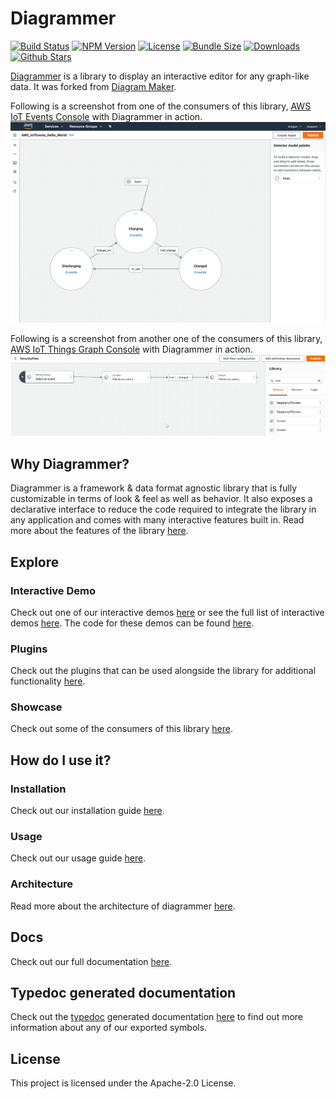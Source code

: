 # Diagrammer
[![Build Status](https://travis-ci.com/sameergoyal/diagrammer.svg?branch=master)](https://travis-ci.com/sameergoyal/diagrammer)
[![NPM Version](https://img.shields.io/npm/v/diagrammer)](https://npmjs.org/package/diagrammer)
[![License](https://img.shields.io/npm/l/diagrammer)](https://github.com/sameergoyal/diagrammer/blob/master/LICENSE)
[![Bundle Size](https://img.shields.io/bundlephobia/minzip/diagrammer)](https://bundlephobia.com/result?p=diagrammer)
[![Downloads](https://img.shields.io/npm/dw/diagrammer)](https://npmjs.org/package/diagrammer)
[![Github Stars](https://img.shields.io/github/stars/sameergoyal/diagrammer?style=social)](https://github.com/sameergoyal/diagrammer)

[Diagrammer](https://sameergoyal.github.io/diagrammer) is a library to display an interactive editor for any graph-like data. It was forked from [Diagram Maker](https://github.com/awslabs/diagram-maker).

Following is a screenshot from one of the consumers of this library, [AWS IoT Events Console](https://console.aws.amazon.com/iotevents/home?region=us-east-1#/create/detectormodel) with Diagrammer in action.
![IoT Events Screenshot](storybook/assets/IoTEventsScreenshot.png)

Following is a screenshot from another one of the consumers of this library, [AWS IoT Things Graph Console](https://console.aws.amazon.com/thingsgraph/home?region=us-east-1#/flows/create) with Diagrammer in action.
![IoT Things Graph Screenshot](storybook/assets/IoTThingsGraphScreenshot.png)

## Why Diagrammer?
Diagrammer is a framework & data format agnostic library that is fully customizable in terms of look & feel as well as behavior. It also exposes a declarative interface to reduce the code required to integrate the library in any application and comes with many interactive features built in. Read more about the features of the library [here](https://sameergoyal.github.io/diagrammer/?path=/story/docs-features--page).

## Explore

### Interactive Demo
Check out one of our interactive demos [here](https://sameergoyal.github.io/diagrammer/?path=/story/demos-diagrammer--left-right-rectangular) or see the full list of interactive demos [here](https://sameergoyal.github.io/diagrammer/?path=/story/docs-explore-demos--page). The code for these demos can be found [here](https://github.com/sameergoyal/diagrammer/tree/master/integ/demos.stories.ts).

### Plugins
Check out the plugins that can be used alongside the library for additional functionality [here](https://sameergoyal.github.io/diagrammer/?path=/story/docs-explore-plugins--page).

### Showcase
Check out some of the consumers of this library [here](https://sameergoyal.github.io/diagrammer/?path=/story/docs-explore-showcase--page).

## How do I use it?

### Installation
Check out our installation guide [here](https://sameergoyal.github.io/diagrammer/?path=/story/docs-getting-started-installation--page).

### Usage
Check out our usage guide [here](https://sameergoyal.github.io/diagrammer/?path=/story/docs-usage-initialization--page).

### Architecture
Read more about the architecture of diagrammer [here](https://sameergoyal.github.io/diagrammer/?path=/story/docs-usage-architecture--page).

## Docs
Check out our full documentation [here](https://sameergoyal.github.io/diagrammer).

## Typedoc generated documentation
Check out the [typedoc](http://typedoc.org/) generated documentation [here](https://sameergoyal.github.io/diagrammer/typedoc/modules.html) to find out more information about any of our exported symbols.

## License

This project is licensed under the Apache-2.0 License.

